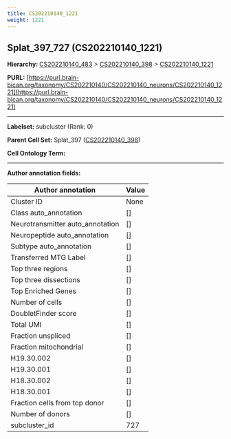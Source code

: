 ```yaml
---
title: CS202210140_1221
weight: 1221
---
```

## Splat_397_727 (CS202210140_1221)
<b>Hierarchy: </b>
[CS202210140_483](../CS202210140_483) >
[CS202210140_398](../CS202210140_398) >
[CS202210140_1221](../CS202210140_1221)

**PURL:** [https://purl.brain-bican.org/taxonomy/CS202210140/CS202210140_neurons/CS202210140_1221](https://purl.brain-bican.org/taxonomy/CS202210140/CS202210140_neurons/CS202210140_1221)

---


**Labelset:** subcluster (Rank: 0)

**Parent Cell Set:** Splat_397 ([CS202210140_398](../CS202210140_398))



**Cell Ontology Term:** 

[MARKER GENES.]: #


---

[TRANSFERRED ANNOTATIONS.]: #


[AUTHOR ANNOTATION FIELDS.]: #


**Author annotation fields:**

| Author annotation | Value |
|-------------------|-------|
|Cluster ID|None|
|Class auto_annotation|[]|
|Neurotransmitter auto_annotation|[]|
|Neuropeptide auto_annotation|[]|
|Subtype auto_annotation|[]|
|Transferred MTG Label|[]|
|Top three regions|[]|
|Top three dissections|[]|
|Top Enriched Genes|[]|
|Number of cells|[]|
|DoubletFinder score|[]|
|Total UMI|[]|
|Fraction unspliced|[]|
|Fraction mitochondrial|[]|
|H19.30.002|[]|
|H19.30.001|[]|
|H18.30.002|[]|
|H18.30.001|[]|
|Fraction cells from top donor|[]|
|Number of donors|[]|
|subcluster_id|727|
